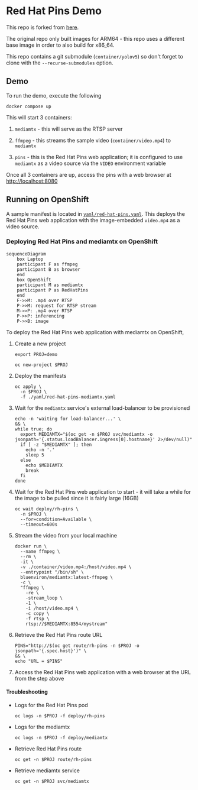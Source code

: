 # Red Hat Pins Demo

This repo is forked from [here](https://github.com/redhat-ai-edge-pins-demo/redhat-pins-ai-demo.git).

The original repo only built images for ARM64 - this repo uses a different base image in order to also build for x86_64.

This repo contains a git submodule (`container/yolov5`) so don't forget to clone with the `--recurse-submodules` option.

## Demo

To run the demo, execute the following

	docker compose up

This will start 3 containers:

01. `mediamtx` - this will serve as the RTSP server

01. `ffmpeg` - this streams the sample video (`container/video.mp4`) to `mediamtx`

01. `pins` - this is the Red Hat Pins web application; it is configured to use `mediamtx` as a video source via the `VIDEO` environment variable

Once all 3 containers are up, access the pins with a web browser at <http://localhost:8080>


## Running on OpenShift

A sample manifest is located in [`yaml/red-hat-pins.yaml`](yaml/red-hat-pins.yaml). This deploys the Red Hat Pins web application with the image-embedded `video.mp4` as a video source.


### Deploying Red Hat Pins and mediamtx on OpenShift

```mermaid
sequenceDiagram
	box Laptop
	participant F as ffmpeg
	participant B as browser
	end
	box OpenShift
	participant M as mediamtx
	participant P as RedHatPins
	end
	F->>M: .mp4 over RTSP
	P->>M: request for RTSP stream
	M->>P: .mp4 over RTSP
	P->>P: inferencing
	P->>B: image
```

To deploy the Red Hat Pins web application with mediamtx on OpenShift,

01. Create a new project

		export PROJ=demo

		oc new-project $PROJ

01. Deploy the manifests

		oc apply \
		  -n $PROJ \
		  -f ./yaml/red-hat-pins-mediamtx.yaml

01. Wait for the `mediamtx` service's external load-balancer to be provisioned

		echo -n 'waiting for load-balancer...' \
		&& \
		while true; do
		  export MEDIAMTX="$(oc get -n $PROJ svc/mediamtx -o jsonpath='{.status.loadBalancer.ingress[0].hostname}' 2>/dev/null)"
		  if [ -z "$MEDIAMTX" ]; then
		    echo -n '.'
		    sleep 5
		  else
		    echo $MEDIAMTX
		    break
		  fi
		done

01. Wait for the Red Hat Pins web application to start - it will take a while for the image to be pulled since it is fairly large (16GB)

		oc wait deploy/rh-pins \
		  -n $PROJ \
		  --for=condition=Available \
		  --timeout=600s

01. Stream the video from your local machine

		docker run \
		  --name ffmpeg \
		  --rm \
		  -it \
		  -v ./container/video.mp4:/host/video.mp4 \
		  --entrypoint "/bin/sh" \
		  bluenviron/mediamtx:latest-ffmpeg \
		  -c \
		  "ffmpeg \
		    -re \
		    -stream_loop \
		    -1 \
		    -i /host/video.mp4 \
		    -c copy \
		    -f rtsp \
		    rtsp://$MEDIAMTX:8554/mystream"

01. Retrieve the Red Hat Pins route URL

		PINS="http://$(oc get route/rh-pins -n $PROJ -o jsonpath='{.spec.host}')" \
		&& \
		echo "URL = $PINS"

01. Access the Red Hat Pins web application with a web browser at the URL from the step above


#### Troubleshooting

*   Logs for the Red Hat Pins pod

		oc logs -n $PROJ -f deploy/rh-pins

*   Logs for the mediamtx

		oc logs -n $PROJ -f deploy/mediamtx

*   Retrieve Red Hat Pins route

		oc get -n $PROJ route/rh-pins

*   Retrieve mediamtx service

		oc get -n $PROJ svc/mediamtx
